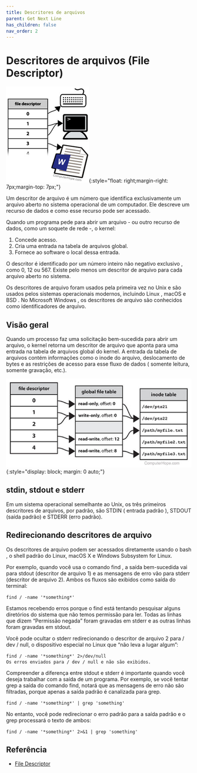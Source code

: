 ```yaml
---
title: Descritores de arquivos
parent: Get Next Line
has_children: false
nav_order: 2
---
```


# Descritores de arquivos (File Descriptor)

![File descriptor](images/fd.jpg){:style="float: right;margin-right: 7px;margin-top: 7px;"}

Um descritor de arquivo é um número que identifica exclusivamente um arquivo aberto no sistema operacional de um computador. Ele descreve um recurso de dados e como esse recurso pode ser acessado.

Quando um programa pede para abrir um arquivo - ou outro recurso de dados, como um soquete de rede -, o kernel:

1. Concede acesso.
2. Cria uma entrada na tabela de arquivos global.
3. Fornece ao software o local dessa entrada.

O descritor é identificado por um número inteiro não negativo exclusivo , como 0, 12 ou 567. Existe pelo menos um descritor de arquivo para cada arquivo aberto no sistema.

Os descritores de arquivo foram usados ​​pela primeira vez no Unix e são usados ​​pelos sistemas operacionais modernos, incluindo Linux , macOS e BSD . No Microsoft Windows , os descritores de arquivo são conhecidos como identificadores de arquivo.

## Visão geral

Quando um processo faz uma solicitação bem-sucedida para abrir um arquivo, o kernel retorna um descritor de arquivo que aponta para uma entrada na tabela de arquivos global do kernel. A entrada da tabela de arquivos contém informações como o inode do arquivo, deslocamento de bytes e as restrições de acesso para esse fluxo de dados ( somente leitura, somente gravação, etc.).

![Visão geral fd](images/fd1.jpg){:style="display: block; margin: 0 auto;"}

## stdin, stdout e stderr

Em um sistema operacional semelhante ao Unix, os três primeiros descritores de arquivos, por padrão, são STDIN ( entrada padrão ), STDOUT (saída padrão) e STDERR (erro padrão).

## Redirecionando descritores de arquivo

Os descritores de arquivo podem ser acessados ​​diretamente usando o bash , o shell padrão do Linux, macOS X e Windows Subsystem for Linux.

Por exemplo, quando você usa o comando find , a saída bem-sucedida vai para stdout (descritor de arquivo 1) e as mensagens de erro vão para stderr (descritor de arquivo 2). Ambos os fluxos são exibidos como saída do terminal:

```shell
find / -name '*something*'
```

Estamos recebendo erros porque o find está tentando pesquisar alguns diretórios do sistema que não temos permissão para ler. Todas as linhas que dizem “Permissão negada” foram gravadas em stderr e as outras linhas foram gravadas em stdout.

Você pode ocultar o stderr redirecionando o descritor de arquivo 2 para / dev / null, o dispositivo especial no Linux que “não leva a lugar algum”:

```shell
find / -name '*something*' 2>/dev/null
Os erros enviados para / dev / null e não são exibidos.
```

Compreender a diferença entre stdout e stderr é importante quando você deseja trabalhar com a saída de um programa. Por exemplo, se você tentar grep a saída do comando find, notará que as mensagens de erro não são filtradas, porque apenas a saída padrão é canalizada para grep.

```shell
find / -name '*something*' | grep 'something'
```

No entanto, você pode redirecionar o erro padrão para a saída padrão e o grep processará o texto de ambos:

```shell
find / -name '*something*' 2>&1 | grep 'something'
```

## Referência

- [File Descriptor](https://www.computerhope.com/jargon/f/file-descriptor.htm)